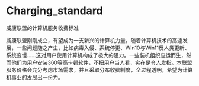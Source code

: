 # Charging_standard
威康联盟的计算机服务收费标准

威康联盟刚刚成立，有望成为一支新兴的计算机力量。随着计算机技术的高速发展，一些问题随之产生，比如病毒入侵、系统停更、Win10与Win11反人类更新、系统变慢……这对用户使用计算机构成了极大的阻力。一些装机组织应运而生，然而他们为用户安装360等高卡顿软件，不把用户当人看，实在是令人发指。本联盟服务价格会充分考虑市场需求，并且采取分布收费制度，全过程透明，希望为计算机事业的发展出一份力。
